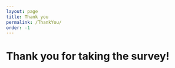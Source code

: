 ```yaml
---
layout: page
title: Thank you
permalink: /ThankYou/
order: -1
---
```


# Thank you for taking the survey!
